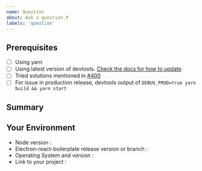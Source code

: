 ```yaml
---
name: Question
about: Ask a question.❓
labels: 'question'
---
```


## Prerequisites

- [ ] Using yarn
- [ ] Using latest version of devtools. [Check the docs for how to update](https://electron-react-boilerplate.js.org/docs/dev-tools/)
- [ ] Tried solutions mentioned in [#400](https://github.com/electron-react-boilerplate/electron-react-boilerplate/issues/400)
- [ ] For issue in production release, devtools output of `DEBUG_PROD=true yarn build && yarn start`

## Summary

<!-- What do you need help with? -->

## Your Environment

<!--- Fill these out, along with any other relevant info -->

- Node version :
- Electron-react-boilerplate release version or branch :
- Operating System and version :
- Link to your project :

<!---
❗️❗️ Also, please consider donating (https://opencollective.com/electron-react-boilerplate-594) ❗️❗️

Donations will ensure the following:

🔨 Long term maintenance of the project
🛣 Progress on the roadmap
🐛 Quick responses to bug reports and help requests
 -->
